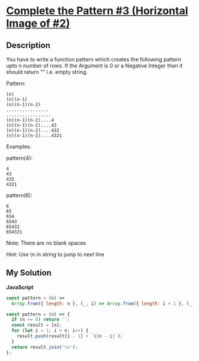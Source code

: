 # [Complete the Pattern #3 (Horizontal Image of #2)](https://www.codewars.com/kata/557341907fbf439911000022)

## Description

You have to write a function pattern which creates the following pattern upto n number of rows. If the Argument is 0 or a Negative Integer then it should return "" i.e. empty string.

Pattern:

```
(n)
(n)(n-1)
(n)(n-1)(n-2)
................
.................
(n)(n-1)(n-2)....4
(n)(n-1)(n-2)....43
(n)(n-1)(n-2)....432
(n)(n-1)(n-2)....4321
```

Examples:

pattern(4):

```
4
43
432
4321
```

pattern(6):

```
6
65
654
6543
65432
654321
```

Note: There are no blank spaces

Hint: Use \n in string to jump to next line

## My Solution

**JavaScript**

```js
const pattern = (n) =>
  Array.from({ length: n }, (_, i) => Array.from({ length: i + 1 }, (_, i2) => `${n - i2}`).join('')).join('\n');
```

```js
const pattern = (n) => {
  if (n <= 0) return '';
  const result = [n];
  for (let i = 1; i < n; i++) {
    result.push(result[i - 1] + `${n - i}`);
  }
  return result.join('\n');
};
```